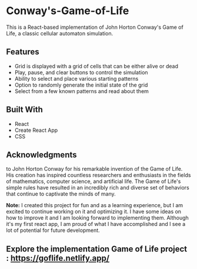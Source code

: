 # Conway's-Game-of-Life
This is a React-based implementation of John Horton Conway's Game of Life, a classic cellular automaton simulation.

## Features 
- Grid is displayed with a grid of cells that can be either alive or dead
- Play, pause, and clear buttons to control the simulation
- Ability to select and place various starting patterns
- Option to randomly generate the initial state of the grid
- Select from a few known patterns and read about them

## Built With 
- React
- Create React App
- CSS
## Acknowledgments
to John Horton Conway for his remarkable invention of the Game of Life. His creation has inspired countless researchers and enthusiasts in the fields of mathematics, computer science, and artificial life. The Game of Life's simple rules have resulted in an incredibly rich and diverse set of behaviors that continue to captivate the minds of many.

**Note:** I created this project for fun and as a learning experience, but I am excited to continue working on it and optimizing it. I have some ideas on how to improve it and I am looking forward to implementing them. Although it's my first react app, I am proud of what I have accomplished and I see a lot of potential for future development.

## Explore the implementation Game of Life project : https://goflife.netlify.app/
